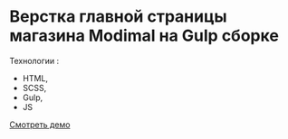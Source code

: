 # Верстка главной страницы магазина Modimal на Gulp сборке

Технологии :
- HTML,
- SCSS,
- Gulp,
- JS

[Смотреть демо](https://likesnice.github.io/modimal_layout/)
